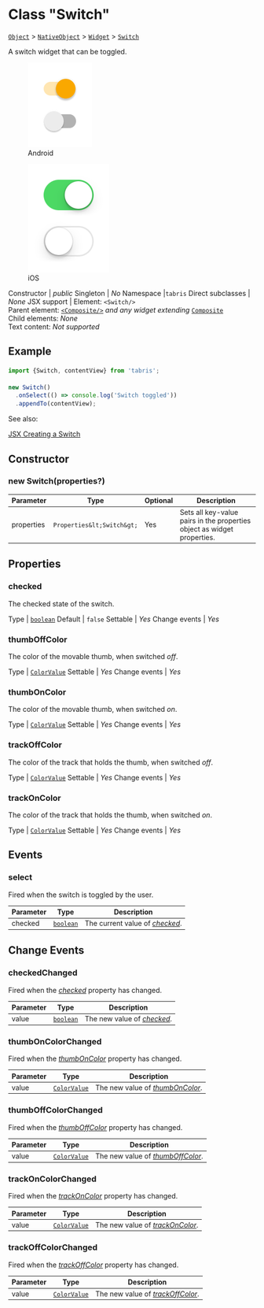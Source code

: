 ---
---
# Class "Switch"

<span style="white-space:nowrap;">[`Object`](https://developer.mozilla.org/en-US/docs/Web/JavaScript/Reference/Global_Objects/Object)</span> > <span style="white-space:nowrap;">[`NativeObject`](NativeObject.md)</span> > <span style="white-space:nowrap;">[`Widget`](Widget.md)</span> > <span style="white-space:nowrap;">[`Switch`](Switch.md)</span>

A switch widget that can be toggled.


<div class="tabris-image"><figure><div><img srcset="img/android/Switch.png 2x" src="img/android/Switch.png" alt="Switch on Android"/></div><figcaption>Android</figcaption></figure><figure><div><img srcset="img/ios/Switch.png 2x" src="img/ios/Switch.png" alt="Switch on iOS"/></div><figcaption>iOS</figcaption></figure></div>

Constructor | *public*
Singleton | *No*
Namespace |`tabris`
Direct subclasses | *None*
JSX support | Element: `<Switch/>`<br/>Parent element: [`<Composite/>`](Composite.md) *and any widget extending* <span style="white-space:nowrap;">[`Composite`](Composite.md)</span><br/>Child elements: *None*<br/>Text content: *Not supported*<br/>

## Example
```js
import {Switch, contentView} from 'tabris';

new Switch()
  .onSelect(() => console.log('Switch toggled'))
  .appendTo(contentView);
```

See also:
  
[<span class='language jsx'>JSX</span> Creating a Switch](https://playground.tabris.com/?gitref=v3.1.0&snippet=switch.jsx)

## Constructor

### new Switch(properties?)

Parameter|Type|Optional|Description
-|-|-|-
properties | <span style="white-space:nowrap;">`Properties&lt;Switch&gt;`</span> | Yes | Sets all key-value pairs in the properties object as widget properties.

## Properties

### checked


The checked state of the switch.

Type | <span style="white-space:nowrap;">[`boolean`](https://developer.mozilla.org/en-US/docs/Web/JavaScript/Data_structures#Boolean_type)</span>
Default | `false`
Settable | *Yes*
Change events | *Yes*




### thumbOffColor


The color of the movable thumb, when switched *off*.

Type | <span style="white-space:nowrap;">[`ColorValue`](../types.md#colorvalue)</span>
Settable | *Yes*
Change events | *Yes*




### thumbOnColor


The color of the movable thumb, when switched *on*.

Type | <span style="white-space:nowrap;">[`ColorValue`](../types.md#colorvalue)</span>
Settable | *Yes*
Change events | *Yes*




### trackOffColor


The color of the track that holds the thumb, when switched *off*.

Type | <span style="white-space:nowrap;">[`ColorValue`](../types.md#colorvalue)</span>
Settable | *Yes*
Change events | *Yes*




### trackOnColor


The color of the track that holds the thumb, when switched *on*.

Type | <span style="white-space:nowrap;">[`ColorValue`](../types.md#colorvalue)</span>
Settable | *Yes*
Change events | *Yes*





## Events

### select

Fired when the switch is toggled by the user.

Parameter|Type|Description
-|-|-
checked | <span style="white-space:nowrap;">[`boolean`](https://developer.mozilla.org/en-US/docs/Web/JavaScript/Data_structures#Boolean_type)</span> | The current value of *[checked](#checked)*.

## Change Events

### checkedChanged

Fired when the [*checked*](#checked) property has changed.

Parameter|Type|Description
-|-|-
value | <span style="white-space:nowrap;">[`boolean`](https://developer.mozilla.org/en-US/docs/Web/JavaScript/Data_structures#Boolean_type)</span> | The new value of [*checked*](#checked).

### thumbOnColorChanged

Fired when the [*thumbOnColor*](#thumboncolor) property has changed.

Parameter|Type|Description
-|-|-
value | <span style="white-space:nowrap;">[`ColorValue`](../types.md#colorvalue)</span> | The new value of [*thumbOnColor*](#thumboncolor).

### thumbOffColorChanged

Fired when the [*thumbOffColor*](#thumboffcolor) property has changed.

Parameter|Type|Description
-|-|-
value | <span style="white-space:nowrap;">[`ColorValue`](../types.md#colorvalue)</span> | The new value of [*thumbOffColor*](#thumboffcolor).

### trackOnColorChanged

Fired when the [*trackOnColor*](#trackoncolor) property has changed.

Parameter|Type|Description
-|-|-
value | <span style="white-space:nowrap;">[`ColorValue`](../types.md#colorvalue)</span> | The new value of [*trackOnColor*](#trackoncolor).

### trackOffColorChanged

Fired when the [*trackOffColor*](#trackoffcolor) property has changed.

Parameter|Type|Description
-|-|-
value | <span style="white-space:nowrap;">[`ColorValue`](../types.md#colorvalue)</span> | The new value of [*trackOffColor*](#trackoffcolor).

